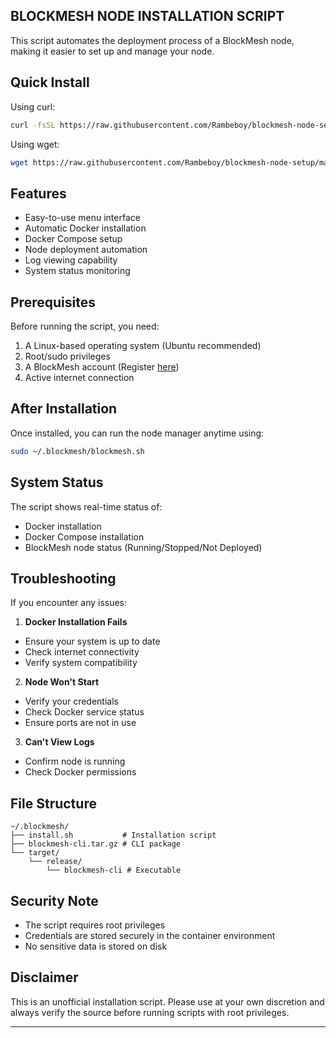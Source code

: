 ## BLOCKMESH NODE INSTALLATION SCRIPT

This script automates the deployment process of a BlockMesh node, making it easier to set up and manage your node.

## Quick Install

Using curl:

```bash
curl -fsSL https://raw.githubusercontent.com/Rambeboy/blockmesh-node-setup/main/blockmesh.sh -o blockmesh.sh && chmod +x blockmesh.sh && sudo ./blockmesh.sh
```

Using wget:

```bash
wget https://raw.githubusercontent.com/Rambeboy/blockmesh-node-setup/main/blockmesh.sh && chmod +x blockmesh.sh && sudo ./blockmesh.sh
```

## Features

- Easy-to-use menu interface
- Automatic Docker installation
- Docker Compose setup
- Node deployment automation
- Log viewing capability
- System status monitoring

## Prerequisites

Before running the script, you need:

1. A Linux-based operating system (Ubuntu recommended)
2. Root/sudo privileges
3. A BlockMesh account (Register [here](https://app.blockmesh.xyz/register?invite_code=Galkurta))
4. Active internet connection

## After Installation

Once installed, you can run the node manager anytime using:

```bash
sudo ~/.blockmesh/blockmesh.sh
```

## System Status

The script shows real-time status of:

- Docker installation
- Docker Compose installation
- BlockMesh node status (Running/Stopped/Not Deployed)

## Troubleshooting

If you encounter any issues:

1. **Docker Installation Fails**

- Ensure your system is up to date
- Check internet connectivity
- Verify system compatibility

2. **Node Won't Start**

- Verify your credentials
- Check Docker service status
- Ensure ports are not in use

3. **Can't View Logs**
- Confirm node is running
- Check Docker permissions

## File Structure

```
~/.blockmesh/
├── install.sh           # Installation script
├── blockmesh-cli.tar.gz # CLI package
└── target/
    └── release/
        └── blockmesh-cli # Executable
```

## Security Note

- The script requires root privileges
- Credentials are stored securely in the container environment
- No sensitive data is stored on disk

## Disclaimer

This is an unofficial installation script. Please use at your own discretion and always verify the source before running scripts with root privileges.


---
